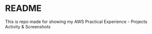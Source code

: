 # README
This is repo made for showing my AWS Practical Experience - Projects Activity & Screenshots 
